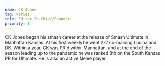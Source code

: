 ```yaml
---
name: CK Jones
tag: Varies
role: Editor-In-Chief/Founder
priority: 1
---
```


CK Jones began his smash career at the release of Smash Ultimate in Manhattan Kansas. At his first weekly he went 2-2 co-maining Lucina and DK.
Within a year, CK was PR'd within Manhattan, and at the end of the season leading up to the pandemic he was ranked 8th on the South Kansas PR for Ultimate.
He is also an active Melee player.
